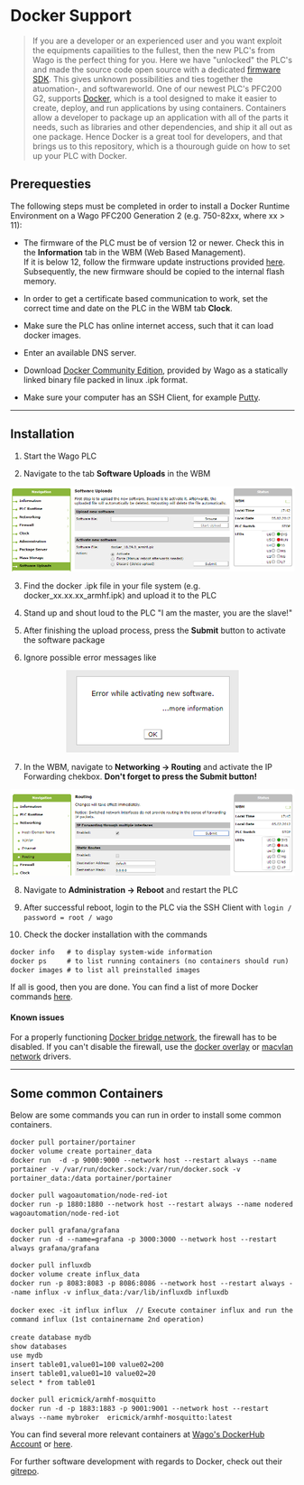 
# Docker Support

> If you are a developer or an experienced user and you want exploit the equipments capailities to the fullest, then the new PLC's from Wago is the perfect thing for you. Here we have "unlocked" the PLC's and made the source code open source with a dedicated [firmware SDK](https://github.com/WAGO/pfc-firmware-sdk). This gives unknown possibilities and ties together the atuomation-, and softwareworld. One of our newest PLC's PFC200 G2, supports [Docker](https://www.docker.com/why-docker), which is a tool designed to make it easier to create, deploy, and run applications by using containers. Containers allow a developer to package up an application with all of the parts it needs, such as libraries and other dependencies, and ship it all out as one package. Hence Docker is a great tool for developers, and that brings us to this repository, which is a thourough guide on how to set up your PLC with Docker.


## Prerequesties

The following steps must be completed in order to install a Docker Runtime Environment on a Wago PFC200 Generation 2 (e.g. 750-82xx, where xx > 11):

- The firmware of the PLC must be of version 12 or newer. Check this in the **Information** tab in the WBM (Web Based Management). \
If it is below 12, follow the firmware update instructions provided [here](https://github.com/Wago-Norge/Wago-Fastvare-Oppdatering).
Subsequently, the new firmware should be copied to the internal flash memory.

- In order to get a certificate based communication to work, set the correct time and date on the PLC in the WBM tab **Clock**.

- Make sure the PLC has online internet access, such that it can load docker images.

- Enter an available DNS server.

- Download [Docker Community Edition](https://github.com/WAGO/docker-ipk/releases), provided by Wago as a statically linked binary file packed in linux .ipk format.

- Make sure your computer has an SSH Client, for example [Putty](https://www.putty.org).





----------------------------------------------------------------------------------------



## Installation

1. Start the Wago PLC


2. Navigate to the tab **Software Uploads** in the WBM
<div align="center">
  <img src="img\install_docker_ipk.png" >
</div>


3. Find the docker .ipk file in your file system (e.g. docker_xx.xx.xx_armhf.ipk) and upload it to the PLC


4. Stand up and shout loud to the PLC "I am the master, you are the slave!"


5. After finishing the upload process, press the **Submit** button to activate the software package


6. Ignore possible error messages like
<div align="center">
  <img src="img\error_while_activationg.png" >
</div>


7. In the WBM, navigate to **Networking -> Routing** and activate the IP Forwarding chekbox. **Don't forget to press the Submit button!**
<div align="center">
  <img src="img\ipforwarding.png" >
</div>


8. Navigate to **Administration -> Reboot** and restart the PLC


9. After successful reboot, login to the PLC via the SSH Client with `login / password = root / wago`


10. Check the docker installation with the commands
```hack
docker info   # to display system-wide information
docker ps     # to list running containers (no containers should run)
docker images # to list all preinstalled images
 ```
If all is good, then you are done. You can find a list of more Docker commands [here](https://docs.docker.com/engine/reference/commandline/docker/).

#### Known issues
For a properly functioning [Docker bridge network](https://youtu.be/Js_140tDlVI), the firewall has to be disabled. If you can't disable the firewall, use the [docker overlay](https://docs.docker.com/network/overlay/) or [macvlan network](https://docs.docker.com/network/macvlan/) drivers.





----------------------------------------------------------------------------------------
## Some common Containers

Below are some commands you can run in order to install some common containers.


```
docker pull portainer/portainer
docker volume create portainer_data
docker run  -d -p 9000:9000 --network host --restart always --name portainer -v /var/run/docker.sock:/var/run/docker.sock -v portainer_data:/data portainer/portainer
```


```
docker pull wagoautomation/node-red-iot
docker run -p 1880:1880 --network host --restart always --name nodered wagoautomation/node-red-iot
```


```
docker pull grafana/grafana
docker run -d --name=grafana -p 3000:3000 --network host --restart always grafana/grafana
```


```
docker pull influxdb
docker volume create influx_data
docker run -p 8083:8083 -p 8086:8086 --network host --restart always --name influx -v influx_data:/var/lib/influxdb influxdb

docker exec -it influx influx  // Execute container influx and run the command influx (1st containername 2nd operation)

create database mydb
show databases
use mydb
insert table01,value01=100 value02=200
insert table01,value01=10 value02=20
select * from table01
```


```
docker pull ericmick/armhf-mosquitto
docker run -d -p 1883:1883 -p 9001:9001 --network host --restart always --name mybroker  ericmick/armhf-mosquitto:latest
```


You can find several more relevant containers at [Wago's DockerHub Account](https://hub.docker.com/u/wagoautomation) or [here](https://hub.docker.com/search?q=wagoautomation&type=image).


For further software development with regards to Docker, check out their [gitrepo](https://github.com/docker/docker-ce).
